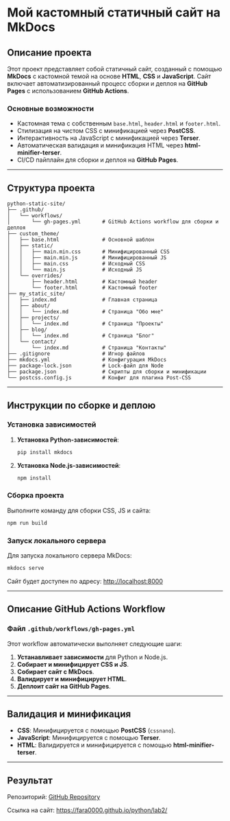# Мой кастомный статичный сайт на MkDocs

## Описание проекта

Этот проект представляет собой статичный сайт, созданный с помощью **MkDocs** с кастомной темой на основе **HTML**, **CSS** и **JavaScript**. Сайт включает автоматизированный процесс сборки и деплоя на **GitHub Pages** с использованием **GitHub Actions**.

### Основные возможности

- Кастомная тема с собственным `base.html`, `header.html` и `footer.html`.
- Стилизация на чистом CSS с минификацией через **PostCSS**.
- Интерактивность на JavaScript с минификацией через **Terser**.
- Автоматическая валидация и минификация HTML через **html-minifier-terser**.
- CI/CD пайплайн для сборки и деплоя на **GitHub Pages**.

---

## Структура проекта

```
python-static-site/
├── .github/
│   └── workflows/
│       └── gh-pages.yml       # GitHub Actions workflow для сборки и деплоя
├── custom_theme/
│   ├── base.html              # Основной шаблон
│   ├── static/
│   │   ├── main.min.css       # Минифицированный CSS
│   │   ├── main.min.js        # Минифицированный JS
│   │   ├── main.css           # Исходный CSS
│   │   └── main.js            # Исходный JS
│   └── overrides/
│       ├── header.html        # Кастомный header
│       └── footer.html        # Кастомный footer
├── my_static_site/
│   ├── index.md               # Главная страница
│   ├── about/
│   │   └── index.md           # Страница "Обо мне"
│   ├── projects/
│   │   └── index.md           # Страница "Проекты"
│   ├── blog/
│   │   └── index.md           # Страница "Блог"
│   └── contact/
│       └── index.md           # Страница "Контакты"
├── .gitignore                 # Игнор файлов
├── mkdocs.yml                 # Конфигурация MkDocs
├── package-lock.json          # Lock-файл для Node
├── package.json               # Скрипты для сборки и минификации
└── postcss.config.js          # Конфиг для плагина Post-CSS
```

---

## Инструкции по сборке и деплою

### Установка зависимостей

1. **Установка Python-зависимостей**:

   ```bash
   pip install mkdocs
   ```

2. **Установка Node.js-зависимостей**:

   ```bash
   npm install
   ```

### Сборка проекта

Выполните команду для сборки CSS, JS и сайта:

```bash
npm run build
```

### Запуск локального сервера

Для запуска локального сервера MkDocs:

```bash
mkdocs serve
```

Сайт будет доступен по адресу: [http://localhost:8000](http://localhost:8000)

---

## Описание GitHub Actions Workflow

### Файл `.github/workflows/gh-pages.yml`

Этот workflow автоматически выполняет следующие шаги:

1. **Устанавливает зависимости** для Python и Node.js.
2. **Собирает и минифицирует CSS и JS**.
3. **Собирает сайт с MkDocs**.
4. **Валидирует и минифицирует HTML**.
5. **Деплоит сайт на GitHub Pages**.

---

## Валидация и минификация

- **CSS**: Минифицируется с помощью **PostCSS** (`cssnano`).
- **JavaScript**: Минифицируется с помощью **Terser**.
- **HTML**: Валидируется и минифицируется с помощью **html-minifier-terser**.

---

## Результат

Репозиторий: [GitHub Repository](https://github.com/fara0000/python/lab2)

Ссылка на сайт: https://fara0000.github.io/python/lab2/
